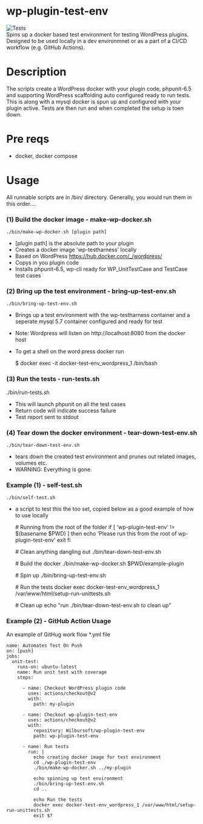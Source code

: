 # wp-plugin-test-env
![Tests](https://github.com/Wilbursoft/wp-plugin-test-env/workflows/Tests/badge.svg) \
Spins up a docker based test environment for testing WordPress plugins.  
Designed to be used locally in a dev environmnet or as a part of a CI/CD workflow (e.g. GitHub Actions). 

# Description
The scripts create a WordPress docker with your plugin code, phpunit-6.5 and supporting WordPress scaffolding auto configured ready to run tests. This is along with a mysql docker is spun up and configured with your plugin active. Tests are then run and when completed the setup is toen down. 

# Pre reqs
- docker, docker compose

# Usage
All runnable scripts are in /bin/ directory. 
Generally, you would run them in this order....

### (1) Build the docker image - make-wp-docker.sh
    ./bin/make-wp-docker.sh [plugin path]

- [plugin path] is the absolute path to your plugin 
- Creates a docker image 'wp-testharness' locally
- Based on WordPress https://hub.docker.com/_/wordpress/
- Copys in you plugin code 
- Installs phpunit-6.5, wp-cli ready for WP_UnitTestCase and TestCase test cases 

### (2) Bring up the test environment - bring-up-test-env.sh
    ./bin/bring-up-test-env.sh
    
- Brings up a test environment with the wp-testharness container and a seperate mysql 5.7 container configured and ready for test   
- Note: Wordpress will listen on http://localhost:8080 from the docker host
- To get a shell on the word press docker run
 
    $ docker exec -it docker-test-env_wordpress_1 /bin/bash

### (3) Run the tests - run-tests.sh 
./bin/run-tests.sh
- This will launch phpunit on all the test cases 
- Return code will indicate success failure 
- Test report sent to stdout 


### (4) Tear down the docker environment - tear-down-test-env.sh 
    ./bin/tear-down-test-env.sh
- tears down the created test environment and prunes out related images, volumes etc. 
- WARNING: Everything is gone.

### Example (1) - self-test.sh 
    ./bin/self-test.sh
- a script to test this the too set, copied below as a good example of how to use locally


    \# Running from the root of the folder
    if [ 'wp-plugin-test-env' != $(basename $PWD) ]
    then
        echo 'Please run this from the root of wp-plugin-test-env'
        exit
    fi


    \# Clean anything dangling out
    ./bin/tear-down-test-env.sh

    \# Build the docker
    ./bin/make-wp-docker.sh $PWD/example-plugin

    \# Spin up
    ./bin/bring-up-test-env.sh

    \# Run the tests
    docker exec docker-test-env_wordpress_1 /var/www/html/setup-run-unittests.sh 


    \# Clean up
    echo "run ./bin/tear-down-test-env.sh to clean up"

### Example (2) - GitHub Action Usage
 
An example of GitHug work flow *.yml file 


    name: Automates Test On Push
    on: [push]
    jobs:
      unit-test:
        runs-on: ubuntu-latest
        name: Run unit test with coverage
        steps:
          
          - name: Checkout WordPress plugin code 
            uses: actions/checkout@v2
            with:
              path: my-plugin
    
          - name: Checkout wp-plugin-test-env
            uses: actions/checkout@v2
            with:
              repository: Wilbursoft/wp-plugin-test-env
              path: wp-plugin-test-env
    
          - name: Run tests
            run: |
              echo creating docker image for test environment
              cd ./wp-plugin-test-env
              ./bin/make-wp-docker.sh ../my-plugin
              
              echo spinning up test environment 
              ./bin/bring-up-test-env.sh
              cd ..
              
              echo Run the tests
              docker exec docker-test-env_wordpress_1 /var/www/html/setup-run-unittests.sh 
              exit $?


